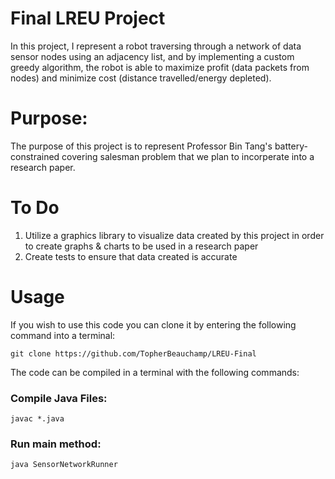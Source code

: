 # Final LREU Project
In this project, I represent a robot traversing through a network of data sensor nodes using an adjacency list, and by implementing a custom greedy algorithm, the robot is able to maximize 
profit (data packets from nodes) and minimize cost (distance travelled/energy depleted).  

# Purpose: 
The purpose of this project is to represent Professor Bin Tang's battery-constrained covering salesman problem that we plan to incorperate into a research paper. 


# To Do 
1. Utilize a graphics library to visualize data created by this project in order to create graphs & charts to be used in a research paper
2. Create tests to ensure that data created is accurate


# Usage 
If you wish to use this code you can clone it by entering the following command into a terminal:
```
git clone https://github.com/TopherBeauchamp/LREU-Final
```

The code can be compiled in a terminal with the following commands:

### Compile Java Files: 
```
javac *.java
```
### Run main method: 
```
java SensorNetworkRunner
```
